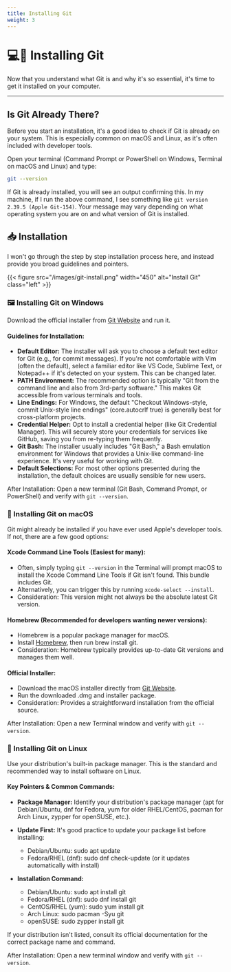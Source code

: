 ```yaml
---
title: Installing Git
weight: 3
---
```


# 💻🔧 Installing Git

Now that you understand what Git is and why it's so essential, it's time to get it installed on your computer.

---
## Is Git Already There?

Before you start an installation, it's a good idea to check if Git is already on your system. This is especially common on macOS and Linux, as it's often included with developer tools.

Open your terminal (Command Prompt or PowerShell on Windows, Terminal on macOS and Linux) and type:

```bash
git --version
```
If Git is already installed, you will see an output confirming this. In my machine, if I run the above command, I see something like `git version 2.39.5 (Apple Git-154)`. Your message may vary depending on what operating system you are on and what version of Git is installed. 

## 📥 Installation

I won't go through the step by step installation process here, and instead provide you broad guidelines and pointers. 

{{< figure src="/images/git-install.png" width="450" alt="Install Git" class="left" >}}

### 🖼️ Installing Git on Windows
Download the official installer from [Git Website](https://git-scm.com/downloads/win) and run it.

#### Guidelines for Installation:

* **Default Editor:** The installer will ask you to choose a default text editor for Git (e.g., for commit messages). If you're not comfortable with Vim (often the default), select a familiar editor like VS Code, Sublime Text, or Notepad++ if it's detected on your system. This can be changed later.
* **PATH Environment:** The recommended option is typically "Git from the command line and also from 3rd-party software." This makes Git accessible from various terminals and tools.
* **Line Endings:** For Windows, the default "Checkout Windows-style, commit Unix-style line endings" (core.autocrlf true) is generally best for cross-platform projects.
* **Credential Helper:** Opt to install a credential helper (like Git Credential Manager). This will securely store your credentials for services like GitHub, saving you from re-typing them frequently.
* **Git Bash:** The installer usually includes "Git Bash," a Bash emulation environment for Windows that provides a Unix-like command-line experience. It's very useful for working with Git.
* **Default Selections:** For most other options presented during the installation, the default choices are usually sensible for new users.

After Installation: Open a new terminal (Git Bash, Command Prompt, or PowerShell) and verify with `git --version`.

###  🍏 Installing Git on macOS

Git might already be installed if you have ever used Apple's developer tools. If not, there are a few good options:

#### Xcode Command Line Tools (Easiest for many):

* Often, simply typing `git --version` in the Terminal will prompt macOS to install the Xcode Command Line Tools if Git isn't found. This bundle includes Git.
* Alternatively, you can trigger this by running `xcode-select --install`.
* Consideration: This version might not always be the absolute latest Git version.

#### Homebrew (Recommended for developers wanting newer versions):

* Homebrew is a popular package manager for macOS.
* Install [Homebrew](https://brew.sh/), then run brew install git.
* Consideration: Homebrew typically provides up-to-date Git versions and manages them well.

#### Official Installer:

* Download the macOS installer directly from [Git Website](https://git-scm.com/downloads/mac).
* Run the downloaded .dmg and installer package.
* Consideration: Provides a straightforward installation from the official source.

After Installation: Open a new Terminal window and verify with `git --version`.

### 🐧 Installing Git on Linux 

Use your distribution's built-in package manager. This is the standard and recommended way to install software on Linux.

#### Key Pointers & Common Commands:

* **Package Manager:** Identify your distribution's package manager (apt for Debian/Ubuntu, dnf for Fedora, yum for older RHEL/CentOS, pacman for Arch Linux, zypper for openSUSE, etc.).
* **Update First:** It's good practice to update your package list before installing:
    * Debian/Ubuntu: sudo apt update
    * Fedora/RHEL (dnf): sudo dnf check-update (or it updates automatically with install)

* **Installation Command:**
    * Debian/Ubuntu: sudo apt install git
    * Fedora/RHEL (dnf): sudo dnf install git
    * CentOS/RHEL (yum): sudo yum install git
    * Arch Linux: sudo pacman -Syu git
    * openSUSE: sudo zypper install git
    
If your distribution isn't listed, consult its official documentation for the correct package name and command.

After Installation: Open a new terminal window and verify with `git --version`.